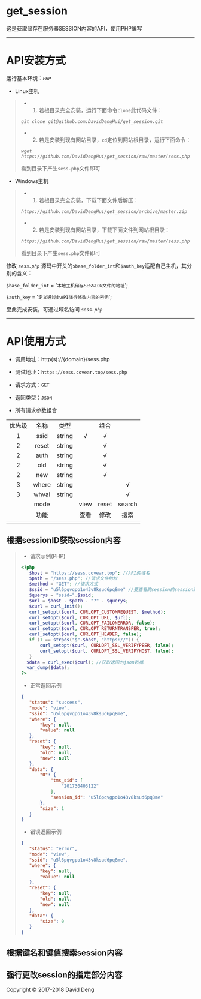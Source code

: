 # get_session

这是获取储存在服务器SESSION内容的API，使用PHP编写

-----

# API安装方式

运行基本环境：_`PHP`_

* Linux主机

> * 1) 若根目录完全安装，运行下面命令`clone`此代码文件：
>
> _`git clone git@github.com:DavidDengHui/get_session.git`_
>
> * 2) 若是安装到现有网站目录，`cd`定位到网站根目录，运行下面命令：
>
> _`wget https://github.com/DavidDengHui/get_session/raw/master/sess.php`_
>
>
> 看到目录下产生`sess.php`文件即可

* Windows主机

> * 1) 若根目录完全安装，下载下面文件后解压：
>
> _`https://github.com/DavidDengHui/get_session/archive/master.zip`_
>
> * 2) 若是安装到现有网站目录，下载下面文件到网站根目录：
>
> _`https://github.com/DavidDengHui/get_session/raw/master/sess.php`_
>
>
> 看到目录下产生`sess.php`文件即可

修改 _`sess.php`_ 源码中开头的`$base_folder_int`和`$auth_key`适配自己主机，其分别的含义：

`$base_folder_int` 	= '`本地主机储存SESSION文件的地址`';

`$auth_key`			= '`定义通过此API强行修改内容的密钥`';

至此完成安装，可通过域名访问 _`sess.php`_

-----

# API使用方式

* 调用地址：http(s)://{domain}/sess.php

* 测试地址：`https://sess.covear.top/sess.php`

* 请求方式：`GET`

* 返回类型：`JSON`

* 所有请求参数组合

<table style="text-align:center;">
	<tr>
		<td>优先级</td>
		<td>名称</td>
		<td>类型</td>
		<td></td>
		<td>组合</td>
		<td></td>
	</tr>
	<tr>
		<td>1</td>
		<td>ssid</td>
		<td>string</td>
		<td>√</td>
		<td>√</td>
		<td></td>
	</tr>
	<tr>
		<td>2</td>
		<td>reset</td>
		<td>string</td>
		<td></td>
		<td>√</td>
		<td></td>
	</tr>
	<tr>
		<td>2</td>
		<td>auth</td>
		<td>string</td>
		<td></td>
		<td>√</td>
		<td></td>
	</tr>
	<tr>
		<td>2</td>
		<td>old</td>
		<td>string</td>
		<td></td>
		<td>√</td>
		<td></td>
	</tr>
	<tr>
		<td>2</td>
		<td>new</td>
		<td>string</td>
		<td></td>
		<td>√</td>
		<td></td>
	</tr>
	<tr>
		<td>3</td>
		<td>where</td>
		<td>string</td>
		<td></td>
		<td></td>
		<td>√</td>
	</tr>
	<tr>
		<td>3</td>
		<td>whval</td>
		<td>string</td>
		<td></td>
		<td></td>
		<td>√</td>
	</tr>
	<tr>
		<td></td>
		<td>mode</td>
		<td></td>
		<td>view</td>
		<td>reset</td>
		<td>search</td>
	</tr>
	<tr>
		<td></td>
		<td>功能</td>
		<td></td>
		<td>查看</td>
		<td>修改</td>
		<td>搜索</td>
	</tr>
	<tr>
		<td></td>
	</tr>
</table>


## 根据sessionID获取session内容

> * 请求示例(PHP)
>
> ```PHP
> <?php
>    $host = "https://sess.covear.top"; //API的域名
>    $path = "/sess.php"; //请求文件地址
>    $method = "GET"; //请求方式
>    $ssid = "u5l6pqvgpo1o43v8ksud6pq8me" //要查看的session的sessionID
>    $querys = "ssid=".$ssid;
>    $url = $host . $path . "?" . $querys;
>    $curl = curl_init();
>    curl_setopt($curl, CURLOPT_CUSTOMREQUEST, $method);
>    curl_setopt($curl, CURLOPT_URL, $url);
>    curl_setopt($curl, CURLOPT_FAILONERROR, false);
>    curl_setopt($curl, CURLOPT_RETURNTRANSFER, true);
>    curl_setopt($curl, CURLOPT_HEADER, false);
>    if (1 == strpos("$".$host, "https://")) {
>        curl_setopt($curl, CURLOPT_SSL_VERIFYPEER, false);
>        curl_setopt($curl, CURLOPT_SSL_VERIFYHOST, false);
>    }
>	$data = curl_exec($curl); //获取返回的json数据
>	var_dump($data);
>?>
> ```
>
> * 正常返回示例
>
> ```json
>{
>    "status": "success",
>    "mode": "view",
>    "ssid": "u5l6pqvgpo1o43v8ksud6pq8me",
>    "where": {
>        "key": null,
>        "value": null
>    },
>    "reset": {
>        "key": null,
>        "old": null,
>        "new": null
>    },
>    "data": {
>        "0": {
>            "tms_sid": [
>                "201730403122"
>            ],
>            "session_id": "u5l6pqvgpo1o43v8ksud6pq8me"
>        },
>        "size": 1
>    }
>}
> ```
>
> * 错误返回示例
>
> ```json
>{
>    "status": "error",
>    "mode": "view",
>    "ssid": "u5l6pqvgpo1o43v8ksud6pq8me",
>    "where": {
>        "key": null,
>        "value": null
>    },
>    "reset": {
>        "key": null,
>        "old": null,
>        "new": null
>    },
>    "data": {
>        "size": 0
>    }
>}
> ```

## 根据键名和键值搜索session内容


## 强行更改session的指定部分内容


Copyright © 2017-2018 David Deng